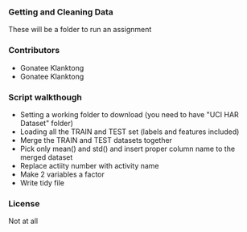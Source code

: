 
### Getting and Cleaning Data

These will be a folder to run an assignment

### Contributors

* Gonatee Klanktong
* Gonatee Klanktong

### Script walkthough
* Setting a working folder to download (you need to have "UCI HAR Dataset" folder)
* Loading all the TRAIN and TEST set (labels and features included)
* Merge the TRAIN and TEST datasets together
* Pick only mean() and std() and insert proper column name to the merged dataset
* Replace actiity number with activity name
* Make 2 variables a factor
* Write tidy file


### License

Not at all